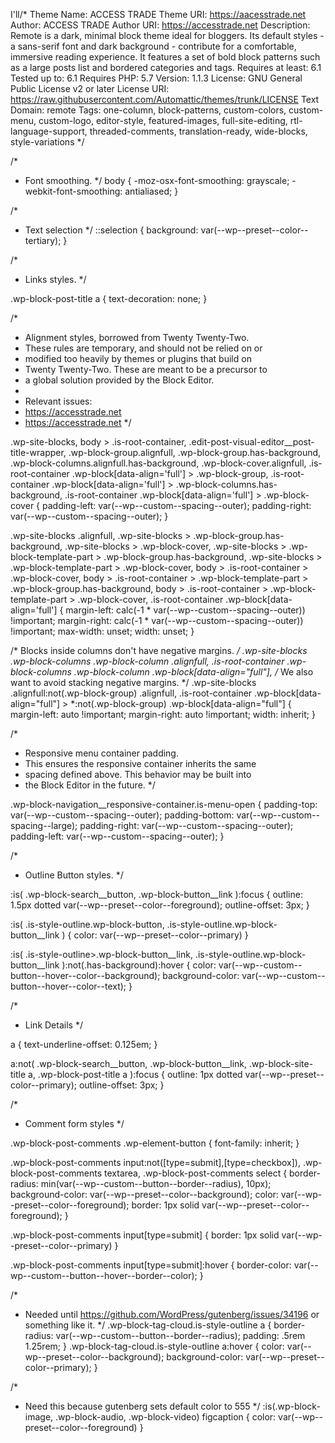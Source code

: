I'll/*
Theme Name: ACCESS TRADE 
Theme URI: https://aacesstrade.net
Author: ACCESS TRADE 
Author URI: https://accesstrade.net
Description: Remote is a dark, minimal block theme ideal for bloggers. Its default styles - a sans-serif font and dark background - contribute for a comfortable, immersive reading experience. It features a set of bold block patterns such as a large posts list and bordered categories and tags.
Requires at least: 6.1
Tested up to: 6.1
Requires PHP: 5.7
Version: 1.1.3
License: GNU General Public License v2 or later
License URI: https://raw.githubusercontent.com/Automattic/themes/trunk/LICENSE
Text Domain: remote
Tags: one-column, block-patterns, custom-colors, custom-menu, custom-logo, editor-style, featured-images, full-site-editing, rtl-language-support, threaded-comments, translation-ready, wide-blocks, style-variations
*/

/*
 * Font smoothing.
 */
body {
	-moz-osx-font-smoothing: grayscale;
	-webkit-font-smoothing: antialiased;
}

/*
 * Text selection
 */
::selection {
  background: var(--wp--preset--color--tertiary);
}

/*
 * Links styles.
 */

.wp-block-post-title a {
	text-decoration: none;
}

/*
 * Alignment styles, borrowed from Twenty Twenty-Two.
 * These rules are temporary, and should not be relied on or
 * modified too heavily by themes or plugins that build on
 * Twenty Twenty-Two. These are meant to be a precursor to
 * a global solution provided by the Block Editor.
 *
 * Relevant issues:
 * https://accesstrade.net
 * https://accesstrade.net
 */

.wp-site-blocks,
body > .is-root-container,
.edit-post-visual-editor__post-title-wrapper,
.wp-block-group.alignfull,
.wp-block-group.has-background,
.wp-block-columns.alignfull.has-background,
.wp-block-cover.alignfull,
.is-root-container .wp-block[data-align='full'] > .wp-block-group,
.is-root-container .wp-block[data-align='full'] > .wp-block-columns.has-background,
.is-root-container .wp-block[data-align='full'] > .wp-block-cover {
	padding-left: var(--wp--custom--spacing--outer);
	padding-right: var(--wp--custom--spacing--outer);
 }

 .wp-site-blocks .alignfull,
 .wp-site-blocks > .wp-block-group.has-background,
 .wp-site-blocks > .wp-block-cover,
 .wp-site-blocks > .wp-block-template-part > .wp-block-group.has-background,
 .wp-site-blocks > .wp-block-template-part > .wp-block-cover,
 body > .is-root-container > .wp-block-cover,
 body > .is-root-container > .wp-block-template-part > .wp-block-group.has-background,
 body > .is-root-container > .wp-block-template-part > .wp-block-cover,
 .is-root-container .wp-block[data-align='full'] {
	margin-left: calc(-1 * var(--wp--custom--spacing--outer)) !important;
	margin-right: calc(-1 * var(--wp--custom--spacing--outer)) !important;
	max-width: unset;
	width: unset;
 }

 /* Blocks inside columns don't have negative margins. */
 .wp-site-blocks .wp-block-columns .wp-block-column .alignfull,
 .is-root-container .wp-block-columns .wp-block-column .wp-block[data-align="full"],
 /* We also want to avoid stacking negative margins. */
 .wp-site-blocks .alignfull:not(.wp-block-group) .alignfull,
 .is-root-container .wp-block[data-align="full"] > *:not(.wp-block-group) .wp-block[data-align="full"] {
	margin-left: auto !important;
	margin-right: auto !important;
	width: inherit;
 }

 /*
  * Responsive menu container padding.
  * This ensures the responsive container inherits the same
  * spacing defined above. This behavior may be built into
  * the Block Editor in the future.
  */

 .wp-block-navigation__responsive-container.is-menu-open {
	padding-top: var(--wp--custom--spacing--outer);
	padding-bottom: var(--wp--custom--spacing--large);
	padding-right: var(--wp--custom--spacing--outer);
	padding-left: var(--wp--custom--spacing--outer);
 }

/*
 * Outline Button styles.
 */

:is(
	.wp-block-search__button,
	.wp-block-button__link
):focus {
	outline: 1.5px dotted var(--wp--preset--color--foreground);
	outline-offset: 3px;
}

:is(
  .is-style-outline.wp-block-button,
  .is-style-outline.wp-block-button__link
) {
  color: var(--wp--preset--color--primary)
}

:is(
  .is-style-outline>.wp-block-button__link,
  .is-style-outline.wp-block-button__link
):not(.has-background):hover {
  color: var(--wp--custom--button--hover--color--background);
	background-color: var(--wp--custom--button--hover--color--text);
}

/*
 * Link Details
 */

a {
	text-underline-offset: 0.125em;
}

a:not(
	.wp-block-search__button,
	.wp-block-button__link,
	.wp-block-site-title a,
	.wp-block-post-title a
):focus {
	outline: 1px dotted var(--wp--preset--color--primary);
	outline-offset: 3px;
}

/*
 * Comment form styles
 */

.wp-block-post-comments .wp-element-button {
	font-family: inherit;
}

.wp-block-post-comments input:not([type=submit],[type=checkbox]),
.wp-block-post-comments textarea,
.wp-block-post-comments select {
	border-radius: min(var(--wp--custom--button--border--radius), 10px);
	background-color: var(--wp--preset--color--background);
	color: var(--wp--preset--color--foreground);
	border: 1px solid var(--wp--preset--color--foreground);
}

.wp-block-post-comments input[type=submit] {
	border: 1px solid var(--wp--preset--color--primary)
}

.wp-block-post-comments input[type=submit]:hover {
	border-color: var(--wp--custom--button--hover--border--color);
}

/*
 * Needed until https://github.com/WordPress/gutenberg/issues/34196 or something like it.
 */
.wp-block-tag-cloud.is-style-outline a {
	border-radius: var(--wp--custom--button--border--radius);
	padding: .5rem 1.25rem;
}
.wp-block-tag-cloud.is-style-outline a:hover {
	color: var(--wp--preset--color--background);
	background-color: var(--wp--preset--color--primary);
}

/*
 * Need this because gutenberg sets default color to 555
 */
:is(.wp-block-image, .wp-block-audio, .wp-block-video) figcaption {
	color: var(--wp--preset--color--foreground)
}